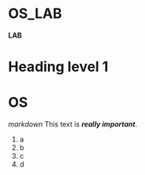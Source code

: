 # OS_LAB
**LAB**
# Heading level 1
<h1>OS </h1>
<em>markdown</em>
This text is <em><strong>really important</strong></em>.
<ol>
  <li>a</li>
  <li>b</li>
  <li>c</li>
  <li>d</li>
</ol>
